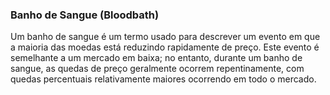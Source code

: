 ### Banho de Sangue (Bloodbath)

Um banho de sangue é um termo usado para descrever um evento em que a maioria das moedas está reduzindo rapidamente de preço. Este evento é semelhante a um mercado em baixa; no entanto, durante um banho de sangue, as quedas de preço geralmente ocorrem repentinamente, com quedas percentuais relativamente maiores ocorrendo em todo o mercado.
